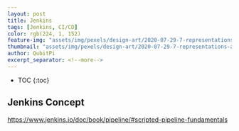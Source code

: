 ```yaml
---
layout: post
title: Jenkins
tags: [Jenkins, CI/CD]
color: rgb(224, 1, 152)
feature-img: "assets/img/pexels/design-art/2020-07-29-7-representations-and-responses/cover.png"
thumbnail: "assets/img/pexels/design-art/2020-07-29-7-representations-and-responses/cover.png"
author: QubitPi
excerpt_separator: <!--more-->
---
```


<!--more-->

* TOC
{:toc}

## Jenkins Concept

https://www.jenkins.io/doc/book/pipeline/#scripted-pipeline-fundamentals


